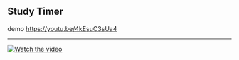 ## Study Timer
demo
https://youtu.be/4kEsuC3sUa4
***
[![Watch the video](https://img.youtube.com/vi/4kEsuC3sUa4/maxresdefault.jpg)](https://youtu.be/4kEsuC3sUa4)
